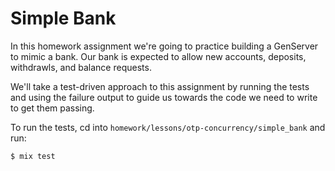 # Simple Bank

In this homework assignment we're going to practice building a GenServer to mimic a bank.
Our bank is expected to allow new accounts, deposits, withdrawls, and balance requests.

We'll take a test-driven approach to this assignment by running the tests and using the failure output to guide us towards the code we need to write to get them passing.

To run the tests, cd into `homework/lessons/otp-concurrency/simple_bank` and run:

```shell
$ mix test
```
